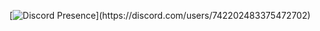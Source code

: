 [![Discord Presence]([https://lanyard.cnrad.dev/api/742202483375472702](https://api.discord-status.me/742202483375472702?nitro&boost=-1&gradient=%23ffcc15%2C%23bf0dc3%2C%230cc0c3%2C%230cc02d)https://api.discord-status.me/742202483375472702?nitro&boost=-1&gradient=%23ffcc15%2C%23bf0dc3%2C%230cc0c3%2C%230cc02d)](https://discord.com/users/742202483375472702)



